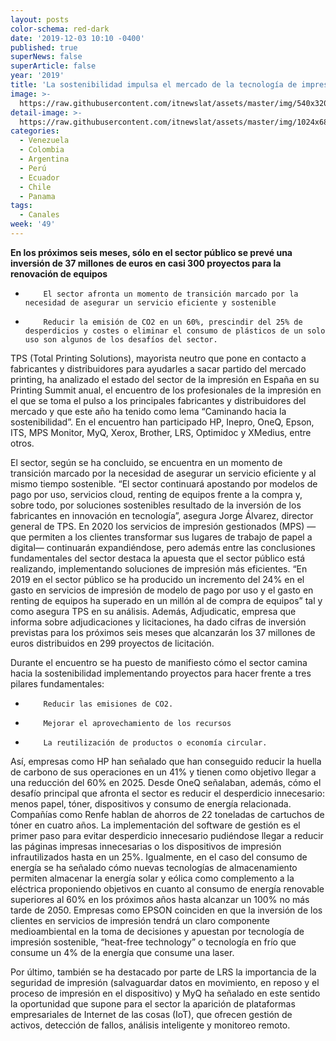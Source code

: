 ```yaml
---
layout: posts
color-schema: red-dark
date: '2019-12-03 10:10 -0400'
published: true
superNews: false
superArticle: false
year: '2019'
title: 'La sostenibilidad impulsa el mercado de la tecnología de impresión '
image: >-
  https://raw.githubusercontent.com/itnewslat/assets/master/img/540x320/impresion-p.jpg
detail-image: >-
  https://raw.githubusercontent.com/itnewslat/assets/master/img/1024x680/impresion-g.jpg
categories:
  - Venezuela
  - Colombia
  - Argentina
  - Perú
  - Ecuador
  - Chile
  - Panama
tags:
  - Canales
week: '49'
---
```

**En los próximos seis meses, sólo en el sector público se prevé una inversión de 37 millones de euros en casi 300 proyectos para la renovación de equipos**

-         El sector afronta un momento de transición marcado por la necesidad de asegurar un servicio eficiente y sostenible 
-         Reducir la emisión de CO2 en un 60%, prescindir del 25% de desperdicios y costes o eliminar el consumo de plásticos de un solo uso son algunos de los desafíos del sector.

TPS (Total Printing Solutions), mayorista neutro que pone en contacto a fabricantes y distribuidores para ayudarles a sacar partido del mercado printing, ha analizado el estado del sector de la impresión en España en su Printing Summit anual, el encuentro de los profesionales de la impresión en el que se toma el pulso a los principales fabricantes y distribuidores del mercado y que este año ha tenido como lema “Caminando hacia la sostenibilidad”. En el encuentro han participado HP, Inepro, OneQ, Epson, ITS, MPS Monitor, MyQ, Xerox, Brother, LRS, Optimidoc y XMedius, entre otros.

El sector, según se ha concluido, se encuentra en un momento de transición marcado por la necesidad de asegurar un servicio eficiente y al mismo tiempo sostenible. “El sector continuará apostando por modelos de pago por uso, servicios cloud, renting de equipos frente a la compra y, sobre todo, por soluciones sostenibles resultado de la inversión de los fabricantes en innovación en tecnología”, asegura Jorge Álvarez, director general de TPS. 
En 2020 los servicios de impresión gestionados (MPS) —que permiten a los clientes transformar sus lugares de trabajo de papel a digital— continuarán expandiéndose, pero además entre las conclusiones fundamentales del sector destaca la apuesta que el sector público está realizando, implementando soluciones de impresión más eficientes. “En 2019 en el sector público se ha producido un incremento del 24% en el gasto en servicios de impresión de modelo de pago por uso y el gasto en renting de equipos ha superado en un millón al de compra de equipos” tal y como asegura TPS en su análisis. Además, Adjudicatic, empresa que informa sobre adjudicaciones y licitaciones, ha dado cifras de inversión previstas para los próximos seis meses que alcanzarán los 37 millones de euros distribuidos en 299 proyectos de licitación.

Durante el encuentro se ha puesto de manifiesto cómo el sector camina hacia la sostenibilidad implementando proyectos para hacer frente a tres pilares fundamentales: 

-         Reducir las emisiones de CO2.
-         Mejorar el aprovechamiento de los recursos
-         La reutilización de productos o economía circular. 

Así, empresas como HP han señalado que han conseguido reducir la huella de carbono de sus operaciones en un 41% y tienen como objetivo llegar a una reducción del 60% en 2025. Desde OneQ señalaban, además, cómo el desafío principal que afronta el sector es reducir el desperdicio innecesario: menos papel, tóner, dispositivos y consumo de energía relacionada. Compañías como Renfe hablan de ahorros de 22 toneladas de cartuchos de tóner en cuatro años. La implementación del software de gestión es el primer paso para evitar desperdicio innecesario pudiéndose llegar a reducir las páginas impresas innecesarias o los dispositivos de impresión infrautilizados hasta en un 25%.  Igualmente, en el caso del consumo de energía se ha señalado cómo nuevas tecnologías de almacenamiento permiten almacenar la energía solar y eólica como complemento a la eléctrica proponiendo objetivos en cuanto al consumo de energía renovable superiores al 60% en los próximos años hasta alcanzar un 100% no más tarde de 2050. Empresas como EPSON coinciden en que la inversión de los clientes en servicios de impresión tendrá un claro componente medioambiental en la toma de decisiones y apuestan por tecnología de impresión sostenible, “heat-free technology” o tecnología en frío que consume un 4% de la energía que consume una laser.

Por último, también se ha destacado por parte de LRS la importancia de la seguridad de impresión (salvaguardar datos en movimiento, en reposo y el proceso de impresión en el dispositivo) y MyQ ha señalado en este sentido la oportunidad que supone para el sector la aparición de plataformas empresariales de Internet de las cosas (IoT), que ofrecen gestión de activos, detección de fallos, análisis inteligente y monitoreo remoto. 